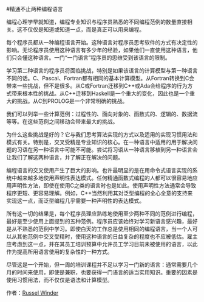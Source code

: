 #精通不止两种编程语言

编程心理学早就知道，编程专业知识与程序员熟悉的不同编程范例的数量直接相关。这不仅仅是知道或知道一点，而是真正可以用来编程。

每个程序员都从一种编程语言开始。这种语言对程序员思考软件的方式有决定性的影响。无论程序员使用这种语言有多少年的经验，如果他们一直使用这种语言，他们只会懂这种语言。一门“一门语言”程序员的思维受到该语言的限制。

学习第二种语言的程序员将面临挑战，特别是如果该语言的计算模型与第一种语言不同的话。C、Pascal、Fortran都有相同的基本计算模型。从Fortran转换到C会带来一些挑战，但不是很多。从C或Fortran迁移到C++或Ada会给程序的行为方式带来根本性的挑战。从C++迁移到Haskell是一个重大的变化，因此也是一个重大的挑战。从C到PROLOG是一个非常明确的挑战。

我们可以列举一些计算范例：过程性的、面向对象的、函数式的、逻辑的、数据流等等。在这些范例之间移动会带来最大的挑战。

为什么这些挑战是好的？它与我们思考算法实现的方式以及适用的实现习惯用法和模式有关。特别是，交叉受精是专业知识的核心。在一种语言中适用的用于解决问题的习语在另一种语言中可能不可能。尝试将习语从一种语言移植到另一种语言会让我们了解这两种语言，并了解正在解决的问题。

编程语言的交叉使用产生了巨大的影响。也许最明显的是在用命令式语言实现的系统中越来越多地使用声明性表达模式。任何精通函数式编程的人都可以很容易地应用声明性方法，即使在使用C之类的语言时也是如此。使用声明性方法通常会导致程序更短、更容易理解。例如，C++当然利用其对泛型编程的全心全意的支持来实现这一点，而泛型编程几乎需要一种声明性的表达模式。

所有这一切的结果是，每个程序员理应熟练地使用至少两种不同的范例进行编程，最好是至少使用上面提到的五种范例。程序员应该始终对学习新语言感兴趣，最好是从不熟悉的范例中学习。即使白天的工作总是使用相同的编程语言，当一个人可以从其他范例中交叉受精时，使用这种语言的日益复杂的程度也不应被低估。雇主应考虑到这一点，并在其员工培训预算中允许员工学习目前未被使用的语言，以此作为提高所用语言使用的复杂性的一种方式。

尽管这是一个开始，但一周的培训课程并不足以学习一门新的语言：通常需要几个月的时间来使用，即使是兼职，也要获得一门语言的适当实用知识。重要的因素是使用习惯用法，而不仅仅是语法和计算模型。

作者：[Russel Winder](http://programmer.97things.oreilly.com/wiki/index.php/Russel_Winder)